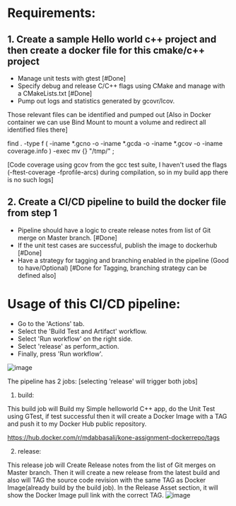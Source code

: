 
# Requirements:
## 1. Create a sample Hello world c++ project and then create a docker file for this cmake/c++ project

- Manage unit tests with gtest [#Done] 
- Specify debug and release C/C++ flags using CMake and manage with a CMakeLists.txt  [#Done]
- Pump out logs and statistics generated by gcovr/lcov.

Those relevant files can be identified and pumped out [Also in Docker container we can use Bind Mount to mount a volume and redirect all identified files there]

find . -type f \( -iname *.gcno -o -iname *.gcda -o -iname *.gcov -o -iname coverage.info \) -exec mv {} "/tmp/" \;

[Code coverage using gcov from the gcc test suite, I haven't used the flags (-ftest-coverage -fprofile-arcs) during compilation, so in my build app there is no such logs]

 

## 2. Create a CI/CD pipeline to build the docker file from step 1

- Pipeline should have a logic to create release notes from list of Git merge on Master branch. [#Done]
- If the unit test cases are successful, publish the image to dockerhub  [#Done]
- Have a strategy for tagging and branching enabled in the pipeline (Good to have/Optional) [#Done for Tagging, branching strategy can be defined also]


# Usage of this CI/CD pipeline:
- Go to the 'Actions' tab.
- Select the 'Build Test and Artifact' workflow.
- Select 'Run workflow' on the right side.
- Select 'release' as perform_action.
- Finally, press 'Run workflow'.

![image](https://github.com/MdAbbasAli-batf/kone-assignment-demo/assets/24863141/81519395-5c04-4a90-b350-e9c44e4fc670)


The pipeline has 2 jobs: [selecting 'release' will trigger both jobs]

1. build:

This build job will Build my Simple helloworld C++ app, do the Unit Test using GTest, if test successful then it will create a Docker Image with a TAG and push it to my Docker Hub public repository.

https://hub.docker.com/r/mdabbasali/kone-assignment-dockerrepo/tags

2. release:

This release job will Create Release notes from the list of Git merges on Master branch. Then it will create a new release from the latest build and also will TAG the source code revision with the same TAG as Docker Image(already build by the build job). In the Release Asset section, it will show the Docker Image pull link with the correct TAG.
![image](https://github.com/MdAbbasAli-batf/kone-assignment-demo/assets/24863141/91881655-fe09-4fca-87f8-fc4392ed35ac)
